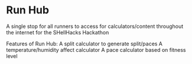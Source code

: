 # Run Hub
A single stop for all runners to access for calculators/content throughout the internet for the SHellHacks Hackathon

Features of Run Hub:
  A split calculator to generate split/paces 
  A temperature/humidity affect calculator
  A pace calculator based on fitness level
